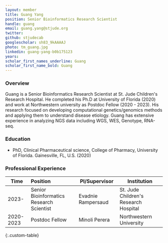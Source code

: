 ```yaml
---
layout: member
title: Guang Yang
position: Senior Bioinformatics Research Scientist
handle: guang
email: guang.yang@stjude.org
twitter:
github: stjudecab
googlescholar: sh83_9kAAAAJ
photo: tm_guang.jpg
linkedin: guang-yang-b0b175123
years:
scholar_first_names_underline: Guang
scholar_first_name_bold: Guang
---
```


### Overview
Guang is a Senior Bioinformatics Research Scientist at St. Jude Children's Research Hospital. He completed his Ph.D at University of Florida (2020) and work at Northwestern university as Postdoc Fellow (2020 - 2023). His research focused on developing computational genetics/genomics methods and applying them to understand disease etiology. Guang has extensive experience in analyzing NGS data including WGS, WES, Genotype, RNA-seq.

### Education
 - PhD, Clinical Pharmaceutical science, College of Pharmacy, University of Florida. Gainesville, FL, U.S. (2020)


### Professional Experience

Time           | Position                           | PI/Supervisor                         | Institution                               |
-----------    | :----------------------            | ---------------------------------     | ---------------------------------         |
2023-          | Senior Bioinformatics Research Scientist  | Evadnie Rampersaud                             | St. Jude Children's Research Hospital     |
2020-2023      | Postdoc Fellow        | Minoli Perera                         | Northwestern University                 |

{:.custom-table}
